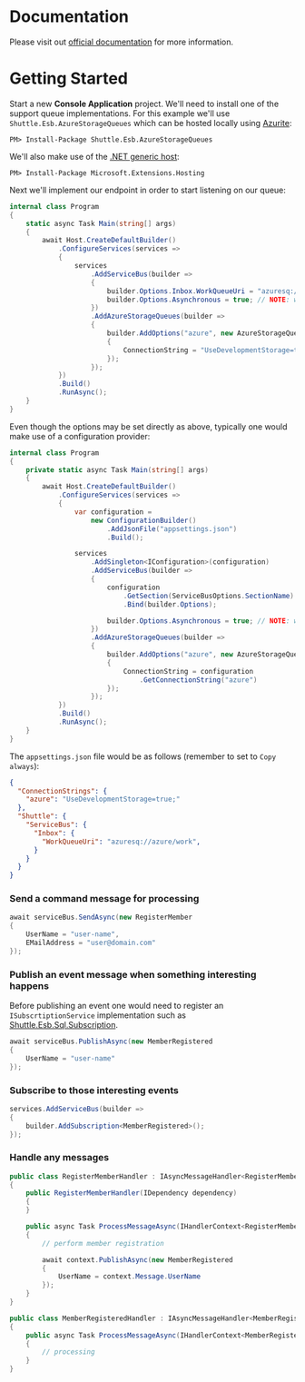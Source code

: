 # Documentation

Please visit out [official documentation](https://www.pendel.co.za/shuttle-esb/index.html) for more information.

# Getting Started

Start a new **Console Application** project.  We'll need to install one of the support queue implementations.  For this example we'll use `Shuttle.Esb.AzureStorageQueues` which can be hosted locally using [Azurite](https://learn.microsoft.com/en-us/azure/storage/common/storage-use-azurite?tabs=visual-studio%2Cblob-storage):

```
PM> Install-Package Shuttle.Esb.AzureStorageQueues
```

We'll also make use of the [.NET generic host](https://docs.microsoft.com/en-us/aspnet/core/fundamentals/host/generic-host):

```
PM> Install-Package Microsoft.Extensions.Hosting
```

Next we'll implement our endpoint in order to start listening on our queue:

``` c#
internal class Program
{
    static async Task Main(string[] args)
    {
        await Host.CreateDefaultBuilder()
            .ConfigureServices(services =>
            {
                services
                    .AddServiceBus(builder =>
                    {
                        builder.Options.Inbox.WorkQueueUri = "azuresq://azure/work";
                        builder.Options.Asynchronous = true; // NOTE: we'll be using async processing
                    })
                    .AddAzureStorageQueues(builder =>
                    {
                        builder.AddOptions("azure", new AzureStorageQueueOptions
                        {
                            ConnectionString = "UseDevelopmentStorage=true;"
                        });
                    });
            })
            .Build()
            .RunAsync();
    }
}
```

Even though the options may be set directly as above, typically one would make use of a configuration provider:

```c#
internal class Program
{
    private static async Task Main(string[] args)
    {
        await Host.CreateDefaultBuilder()
            .ConfigureServices(services =>
            {
                var configuration =
                    new ConfigurationBuilder()
                        .AddJsonFile("appsettings.json")
                        .Build();

                services
                    .AddSingleton<IConfiguration>(configuration)
                    .AddServiceBus(builder =>
                    {
                        configuration
                            .GetSection(ServiceBusOptions.SectionName)
                            .Bind(builder.Options);

                        builder.Options.Asynchronous = true; // NOTE: we'll be using async processing
                    })
                    .AddAzureStorageQueues(builder =>
                    {
                        builder.AddOptions("azure", new AzureStorageQueueOptions
                        {
                            ConnectionString = configuration
                                .GetConnectionString("azure")
                        });
                    });
            })
            .Build()
            .RunAsync();
    }
}
```

The `appsettings.json` file would be as follows (remember to set to `Copy always`):

```json
{
  "ConnectionStrings": {
    "azure": "UseDevelopmentStorage=true;"
  },
  "Shuttle": {
    "ServiceBus": {
      "Inbox": {
        "WorkQueueUri": "azuresq://azure/work",
      }
    }
  }
}
```

### Send a command message for processing

``` c#
await serviceBus.SendAsync(new RegisterMember
{
    UserName = "user-name",
    EMailAddress = "user@domain.com"
});
```

### Publish an event message when something interesting happens

Before publishing an event one would need to register an `ISubscrtiptionService` implementation such as [Shuttle.Esb.Sql.Subscription](/implementations/subscription/sql.md).

``` c#
await serviceBus.PublishAsync(new MemberRegistered
{
    UserName = "user-name"
});
```

### Subscribe to those interesting events

``` c#
services.AddServiceBus(builder =>
{
    builder.AddSubscription<MemberRegistered>();
});
```

### Handle any messages

``` c#
public class RegisterMemberHandler : IAsyncMessageHandler<RegisterMember>
{
    public RegisterMemberHandler(IDependency dependency)
    {
    }

	public async Task ProcessMessageAsync(IHandlerContext<RegisterMember> context)
	{
        // perform member registration

		await context.PublishAsync(new MemberRegistered
		{
			UserName = context.Message.UserName
		});
	}
}
```

``` c#
public class MemberRegisteredHandler : IAsyncMessageHandler<MemberRegistered>
{
	public async Task ProcessMessageAsync(IHandlerContext<MemberRegistered> context)
	{
        // processing
	}
}
```
